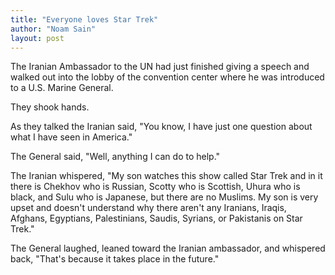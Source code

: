 ```yaml
---
title: "Everyone loves Star Trek"
author: "Noam Sain"
layout: post
---
```


The Iranian Ambassador to the UN had just finished giving a speech and walked out into the lobby of the convention center where he was introduced to a U.S. Marine General.  
  
They shook hands.

As they talked the Iranian said, "You know, I have just one question about what I have seen in America."

The General said, "Well, anything I can do to help."

The Iranian whispered, "My son watches this show called Star Trek and in it there is Chekhov who is Russian, Scotty who is Scottish, Uhura who is black, and Sulu who is Japanese, but there are no Muslims. My son is very upset and doesn't understand why there aren't any Iranians, Iraqis, Afghans, Egyptians, Palestinians, Saudis, Syrians, or Pakistanis on Star Trek."

The General laughed, leaned toward the Iranian ambassador, and whispered back, "That's because it takes place in the future."